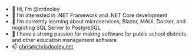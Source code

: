 - 👋 Hi, I’m @crdooley
- 👀 I’m interested in .NET Framework and .NET Core development
- 🌱 I’m currently learning about microservices, Blazor, MAUI, Docker, and migrating SQL Server to PostgreSQL
- 💞️ I have a strong passion for making software for public school districts and other education management software
- 📫 chris@chrisdooley.net

<!---
crdooley/crdooley is a ✨ special ✨ repository because its `README.md` (this file) appears on your GitHub profile.
You can click the Preview link to take a look at your changes.
--->
